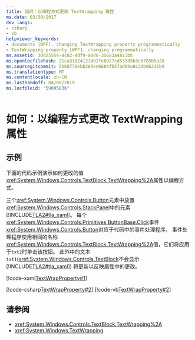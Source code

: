 ```yaml
---
title: 如何：以编程方式更改 TextWrapping 属性
ms.date: 03/30/2017
dev_langs:
- csharp
- vb
helpviewer_keywords:
- documents [WPF], changing TextWrapping property programmatically
- TextWrapping property [WPF], changing programmatically
ms.assetid: 30d25554-4c82-4df9-a8d6-35683a4a13bb
ms.openlocfilehash: 21ca31d24121492fe6927cd533d5b3c0785b5a28
ms.sourcegitcommit: 5b6d778ebb269ee6684fb57ad69a8c28b06235b9
ms.translationtype: MT
ms.contentlocale: zh-CN
ms.lasthandoff: 04/08/2019
ms.locfileid: "59095836"
---
```

# <a name="how-to-change-the-textwrapping-property-programmatically"></a>如何：以编程方式更改 TextWrapping 属性
## <a name="example"></a>示例  
 下面的代码示例演示如何更改的值<xref:System.Windows.Controls.TextBlock.TextWrapping%2A>属性以编程方式。  
  
 三个<xref:System.Windows.Controls.Button>元素中放置<xref:System.Windows.Controls.StackPanel>中的元素[!INCLUDE[TLA2#tla_xaml](../../../../includes/tla2sharptla-xaml-md.md)]。 每个<xref:System.Windows.Controls.Primitives.ButtonBase.Click>事件<xref:System.Windows.Controls.Button>对应于代码中的事件处理程序。 事件处理程序使用相同的名称<xref:System.Windows.Controls.TextBlock.TextWrapping%2A>值，它们将应用于`txt2`时单击该按钮。 此外中的文本`txt1`(<xref:System.Windows.Controls.TextBlock>不会显示[!INCLUDE[TLA2#tla_xaml](../../../../includes/tla2sharptla-xaml-md.md)]) 将更新以反映属性中的更改。  
  
 [!code-xaml[TextWrapProperty#1](~/samples/snippets/visualbasic/VS_Snippets_Wpf/TextWrapProperty/VisualBasic/Pane1.xaml#1)]  
  
 [!code-csharp[TextWrapProperty#2](~/samples/snippets/csharp/VS_Snippets_Wpf/TextWrapProperty/CSharp/Window1.xaml.cs#2)]
 [!code-vb[TextWrapProperty#2](~/samples/snippets/visualbasic/VS_Snippets_Wpf/TextWrapProperty/VisualBasic/Pane1.xaml.vb#2)]  
  
## <a name="see-also"></a>请参阅

- <xref:System.Windows.Controls.TextBlock.TextWrapping%2A>
- <xref:System.Windows.TextWrapping>
